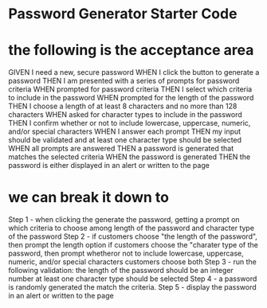 # Password Generator Starter Code
# the following is the acceptance area
GIVEN I need a new, secure password
WHEN I click the button to generate a password
THEN I am presented with a series of prompts for password criteria
WHEN prompted for password criteria
THEN I select which criteria to include in the password
WHEN prompted for the length of the password
THEN I choose a length of at least 8 characters and no more than 128 characters
WHEN asked for character types to include in the password
THEN I confirm whether or not to include lowercase, uppercase, numeric, and/or special characters
WHEN I answer each prompt
THEN my input should be validated and at least one character type should be selected
WHEN all prompts are answered
THEN a password is generated that matches the selected criteria
WHEN the password is generated
THEN the password is either displayed in an alert or written to the page

# we can break it down to
Step 1 - when clicking the generate the password, getting a prompt on which criteria to choose among length of the password and character type of the password
Step 2 - if customers choose "the length of the password", then prompt the length option
         if customers choose the "charater type of the password, then prompt whetheror not to include lowercase, uppercase, numeric, and/or special characters
         customers choose both
Step 3 - run the following validation:
         the length of the password should be an integer number
         at least one character type should be selected
Step 4 - a password is randomly generated the match the criteria.
Step 5 - display the password in an alert or written to the page


